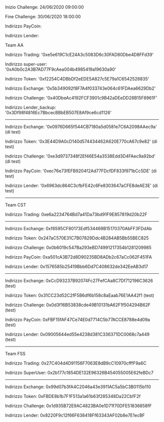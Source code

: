 Inizio Challenge: 24/06/2020 09:00:00

Fine Challenge: 30/06/2020 18:00:00


Indirizzo PayCoin:

Indirizzo Lender:



Team AA

Indirizzo Trading: '0xe5e619C1cE24A3c5083D6c30FAD80Dbe4D8FFd39'

Indirizzo super-user: '0xA0b0c2A3B7AD77F9cAea004b4985419a19630a90'

Indirizzo Token: '0xf2254C4DBbDf2eEDE5A827c5E79a1C6542528835'

Indirizzo Exchange: '0x5b349092f8F7A4f033743e064c61FDAea6629Db2' 

Indirizzo Challenge: '0x40DbeAc4192FCF3901c9B42aDEeDD28B15F8961F'

Indirizzo Lender_backup: '0x3Df98f4816Ec7BbcecBBbEB507E8Af9ce6cd1126'

****************************************************************************
Indirizzo Exchange: '0x0976D665f544CB7180a5d0581e7C6A2098AAec9a' (di test)

Indirizzo Token: '0x3E44D9A0cD140d574434462A620E770cA67c9e82' (di test)

Indirizzo Challenge: '0xe3d9737348f2Ef46E54a3538Edd3D4FAec9a92bd' (di test)

Indirizzo PayCoin: '0xec76e73fEFB9204f2Ad77FDcfDF833f971bCc5DE' (di test)

Indirizzo Lender: '0x6963dc864C3cfbFE42c6Fe8303647aCFE8deAE3E' (di test)
****************************************************************************


Team CST

Indirizzo Trading: 0xe6a2234764Bd7a41Da73bd91F9E857819d20b22F

****************************************************************************
Indirizzo Exchange: 0xf6595CF80173Edf534469B15170370AbFF3FDdAb

Indirizzo Token:    0x247aC570E31C7B07829Ddc4B284AB5Bb55BEC825

Indirizzo Challenge:  0x0b6019c547Ba293eBD74991217354b1281209985

Indirizzo PayCoin:  0xa501cA3B72d8D90235BD8ADb2c67aCc062F451FA

Indirizzo Lender:   0x1576585b25419Bbb6Dd7C408632de342EeAB3d17
****************************************************************************
Indirizzo Exchange: 0xCcD93237B92074Fc27FefCAa8C7Df712196C3626      (test)

Indirizzo Token: 0x31CC23d52C2fF5B6df6b158c8aEaab76E1AA42f1         (test)

Indirizzo Challenge: 0x0d3f16B53838cde49B10131bA62F1f504294B62F     (test)

Indirizzo PayCoin: 0xFBF15fAF47Ce74E0d7714C5b77ACCE8788e4d09a       (test)

Indirizzo Lender: 0x09005644ed55e4238d381C336371DC0068c7a449        (test)

****************************************************************************

Team FSS

Indirizzo Trading: 0x27C404d4D91156F7063E8dB9cC10970cfffF9a6C

Indirizzo SuperUser: 0x2b177c1854DE132E96326B454055005E62feBDc7

****************************************************************************
Indirizzo Exchange: 0x99d07b3fA4C2046a43e3911AC5a5bC3B0115b110

Indirizzo Token: 0xFBDE8b1b7F1F513a1a61b63f285348Da22CbfF2f

Indirizzo Challenge: 0x1d935B72E9AC4823BA0e1D71f70DFE51836858fF

Indirizzo Lender: 0x8220F9c12f66F638418Ff63343AF02b8e7E1ecBF

